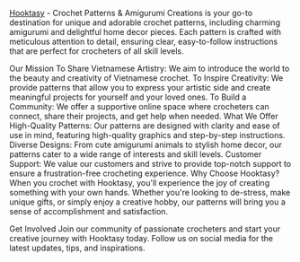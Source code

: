 [Hooktasy](https://hooktasy.com/) - Crochet Patterns & Amigurumi Creations is your go-to destination for unique and adorable crochet patterns, including charming amigurumi and delightful home decor pieces. Each pattern is crafted with meticulous attention to detail, ensuring clear, easy-to-follow instructions that are perfect for crocheters of all skill levels.

Our Mission
To Share Vietnamese Artistry: We aim to introduce the world to the beauty and creativity of Vietnamese crochet.
To Inspire Creativity: We provide patterns that allow you to express your artistic side and create meaningful projects for yourself and your loved ones.
To Build a Community: We offer a supportive online space where crocheters can connect, share their projects, and get help when needed.
What We Offer
High-Quality Patterns: Our patterns are designed with clarity and ease of use in mind, featuring high-quality graphics and step-by-step instructions.
Diverse Designs: From cute amigurumi animals to stylish home decor, our patterns cater to a wide range of interests and skill levels.
Customer Support: We value our customers and strive to provide top-notch support to ensure a frustration-free crocheting experience.
Why Choose Hooktasy?
When you crochet with Hooktasy, you'll experience the joy of creating something with your own hands. Whether you're looking to de-stress, make unique gifts, or simply enjoy a creative hobby, our patterns will bring you a sense of accomplishment and satisfaction.

Get Involved
Join our community of passionate crocheters and start your creative journey with Hooktasy today. Follow us on social media for the latest updates, tips, and inspirations.



